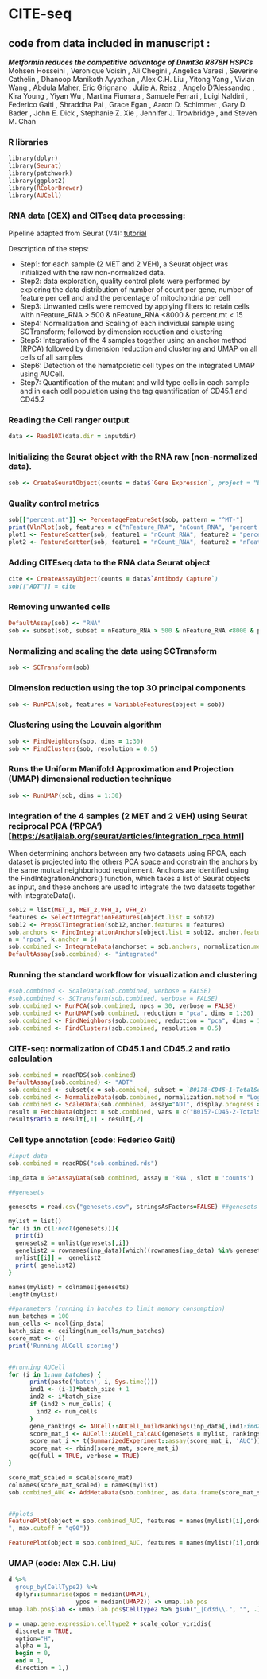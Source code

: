 # CITE-seq
## code from data included in manuscript :
***Metformin reduces the competitive advantage of Dnmt3a R878H HSPCs*** <br>
Mohsen Hosseini , Veronique Voisin , Ali Chegini , Angelica Varesi , Severine Cathelin ,
Dhanoop Manikoth Ayyathan , Alex C.H. Liu , Yitong Yang , Vivian Wang , Abdula Maher,
Eric Grignano , Julie A. Reisz , Angelo D’Alessandro , Kira Young , Yiyan Wu , Martina
Fiumara , Samuele Ferrari , Luigi Naldini , Federico Gaiti , Shraddha Pai , Grace Egan ,
Aaron D. Schimmer , Gary D. Bader , John E. Dick , Stephanie Z. Xie , Jennifer J.
Trowbridge , and Steven M. Chan 

### R libraries
```Ruby
library(dplyr)
library(Seurat)
library(patchwork)
library(ggplot2)
library(RColorBrewer)
library(AUCell)
```
### RNA data (GEX) and CITseq data processing: 

Pipeline adapted from Seurat (V4): [tutorial](https://satijalab.org/seurat/articles/get_started.html)

Description of the steps:
 - Step1: for each sample (2 MET and 2 VEH), a Seurat object was initialized with the raw non-normalized data. 
 - Step2: data exploration, quality control plots were performed by exploring the data distribution of number of count per gene, number of feature per cell and and the percentage of mitochondria per cell
 - Step3: Unwanted cells were removed by applying filters to retain cells with nFeature_RNA > 500 & nFeature_RNA <8000 & percent.mt < 15
 - Step4: Normalization and Scaling of each individual sample using SCTransform; followed by dimension reduction and clustering
 - Step5: Integration of the 4 samples together using an anchor method (RPCA) followed by dimension reduction and clustering and UMAP on all cells of all samples
 - Step6: Detection of the  hematpoietic cell types on the integrated UMAP using AUCell.
 - Step7: Quantification of the mutant and wild type cells in each sample and in each cell population using the tag quantification of CD45.1 and CD45.2 

### Reading the Cell ranger output
```Ruby
data <- Read10X(data.dir = inputdir)
```
### Initializing the Seurat object with the RNA raw (non-normalized data).
```Ruby
sob <- CreateSeuratObject(counts = data$`Gene Expression`, project = "DNMT3a")
```
### Quality control metrics
```Ruby
sob[["percent.mt"]] <- PercentageFeatureSet(sob, pattern = "^MT-")
print(VlnPlot(sob, features = c("nFeature_RNA", "nCount_RNA", "percent.mt"), ncol = 3))
plot1 <- FeatureScatter(sob, feature1 = "nCount_RNA", feature2 = "percent.mt")
plot2 <- FeatureScatter(sob, feature1 = "nCount_RNA", feature2 = "nFeature_RNA")
```
### Adding CITEseq data to the RNA data Seurat object
```Ruby
cite <- CreateAssayObject(counts = data$`Antibody Capture`)
sob[["ADT"]] = cite
```
### Removing unwanted cells
```Ruby
DefaultAssay(sob) <- "RNA"
sob <- subset(sob, subset = nFeature_RNA > 500 & nFeature_RNA <8000 & percent.mt < 15)
```
### Normalizing and scaling the data using SCTransform
```Ruby
sob <- SCTransform(sob)
```
### Dimension reduction using the top 30 principal components
```Ruby
sob <- RunPCA(sob, features = VariableFeatures(object = sob))
```
### Clustering using the Louvain algorithm
```Ruby
sob <- FindNeighbors(sob, dims = 1:30)
sob <- FindClusters(sob, resolution = 0.5)
```
### Runs the Uniform Manifold Approximation and Projection (UMAP) dimensional reduction technique
```Ruby
sob <- RunUMAP(sob, dims = 1:30)
```
### Integration of the 4 samples (2 MET and 2 VEH) using Seurat reciprocal PCA (‘RPCA’)[https://satijalab.org/seurat/articles/integration_rpca.html]
When determining anchors between any two datasets using RPCA, each dataset is projected into the others PCA space and constrain the anchors by the same mutual neighborhood requirement.
Anchors are identified using the FindIntegrationAnchors() function, which takes a list of Seurat objects as input, and these anchors are used to integrate the two datasets together with IntegrateData().
```Ruby
sob12 = list(MET_1, MET_2,VFH_1, VFH_2)
features <- SelectIntegrationFeatures(object.list = sob12)
sob12 <- PrepSCTIntegration(sob12,anchor.features = features)
sob.anchors <- FindIntegrationAnchors(object.list = sob12, anchor.features = features,normalization.method = "SCT", dims = 1:50, reductio
n = "rpca", k.anchor = 5)
sob.combined <- IntegrateData(anchorset = sob.anchors, normalization.method = "SCT", dims = 1:50)
DefaultAssay(sob.combined) <- "integrated"
```
### Running the standard workflow for visualization and clustering
```Ruby
#sob.combined <- ScaleData(sob.combined, verbose = FALSE)
#sob.combined <- SCTransform(sob.combined, verbose = FALSE)
sob.combined <- RunPCA(sob.combined, npcs = 30, verbose = FALSE)
sob.combined <- RunUMAP(sob.combined, reduction = "pca", dims = 1:30)
sob.combined <- FindNeighbors(sob.combined, reduction = "pca", dims = 1:30)
sob.combined <- FindClusters(sob.combined, resolution = 0.5)
```
### CITE-seq: normalization of CD45.1 and CD45.2 and ratio calculation
```Ruby
sob.combined = readRDS(sob.combined)
DefaultAssay(sob.combined) <- "ADT"
sob.combined <- subset(x = sob.combined, subset = `B0178-CD45-1-TotalSeqB` <600 & `B0157-CD45-2-TotalSeqB` <600)
sob.combined <- NormalizeData(sob.combined, normalization.method = "LogNormalize",margin = 2)
sob.combined <- ScaleData(sob.combined, assay="ADT", display.progress = FALSE)
result = FetchData(object = sob.combined, vars = c("B0157-CD45-2-TotalSeqB", "B0178-CD45-1-TotalSeqB"))
result$ratio = result[,1] - result[,2]
```

### Cell type annotation (code: Federico Gaiti)
```Ruby
#input data
sob.combined = readRDS("sob.combined.rds")

inp_data = GetAssayData(sob.combined, assay = 'RNA', slot = 'counts') 

##genesets

genesets = read.csv("genesets.csv", stringsAsFactors=FALSE) ##genesets from Landau's paper containing genes specific to each cell type

mylist = list()
for (i in c(1:ncol(genesets))){
  print(i)
  genesets2 = unlist(genesets[,i])
  genelist2 = rownames(inp_data)[which((rownames(inp_data) %in% genesets2))]
  mylist[[i]] =  genelist2
  print( genelist2)
}

names(mylist) = colnames(genesets)
length(mylist)

##parameters (running in batches to limit memory consumption)
num_batches = 100
num_cells <- ncol(inp_data)
batch_size <- ceiling(num_cells/num_batches)
score_mat <- c()
print('Running AUCell scoring')


##running AUCell
for (i in 1:num_batches) {
      print(paste('batch', i, Sys.time()))
      ind1 <- (i-1)*batch_size + 1
      ind2 <- i*batch_size
      if (ind2 > num_cells) {
        ind2 <- num_cells
      }
      gene_rankings <- AUCell::AUCell_buildRankings(inp_data[,ind1:ind2], plotStats = FALSE)
      score_mat_i <- AUCell::AUCell_calcAUC(geneSets = mylist, rankings = gene_rankings, aucMaxRank = ceiling(0.25 * nrow(gene_rankings)) )
      score_mat_i <- t(SummarizedExperiment::assay(score_mat_i, 'AUC'))
      score_mat <- rbind(score_mat, score_mat_i)
      gc(full = TRUE, verbose = TRUE)
}

score_mat_scaled = scale(score_mat)
colnames(score_mat_scaled) = names(mylist)
sob.combined_AUC <- AddMetaData(sob.combined, as.data.frame(score_mat_scaled))


##plots
FeaturePlot(object = sob.combined_AUC, features = names(mylist)[i],order=TRUE, raster=TRUE, cols = c("blue", "red"),min.cutoff = "q10
", max.cutoff = "q90"))

FeaturePlot(object = sob.combined_AUC, features = names(mylist)[i],order=TRUE,split.by = "protocol", raster=TRUE, cols = c("blue", "red"),min.cutoff = "q10", max.cutoff = "q90"))
```



###  UMAP (code: Alex C.H. Liu)
```Ruby
d %>% 
  group_by(CellType2) %>% 
  dplyr::summarise(xpos = median(UMAP1),
                   ypos = median(UMAP2)) -> umap.lab.pos
umap.lab.pos$lab <- umap.lab.pos$CellType2 %>% gsub("_|Cd3d\\.", "", .)

p = umap.gene.expression.celltype2 + scale_color_viridis(
  discrete = TRUE, 
  option="H",
  alpha = 1,
  begin = 0,
  end = 1,
  direction = 1,) 


```
